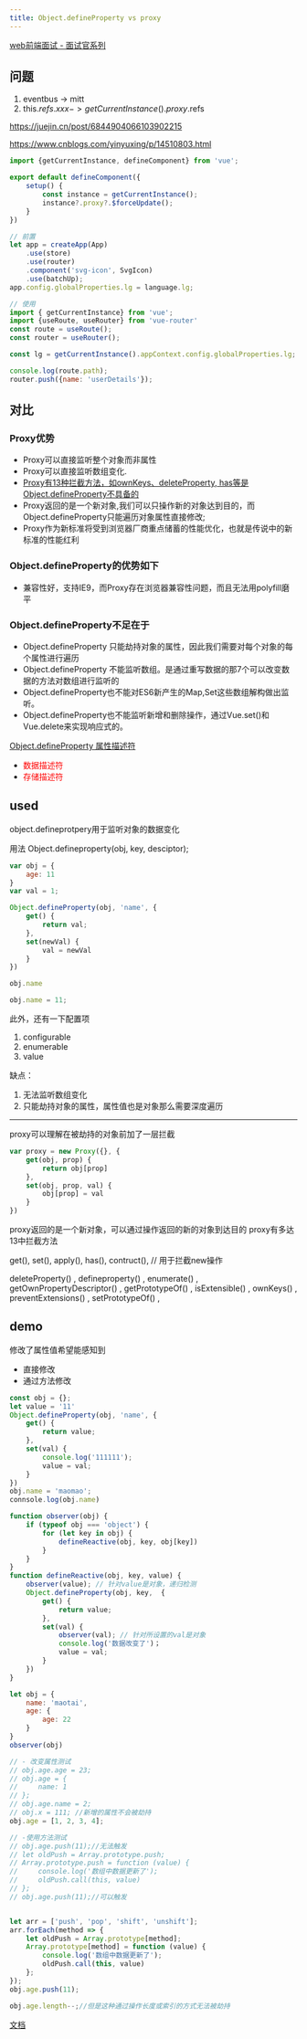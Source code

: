 ```yaml
---
title: Object.defineProperty vs proxy
---
```

[web前端面试 - 面试官系列](https://vue3js.cn/interview/)
## 问题
1. eventbus -> mitt
2. this.$refs.xxx -> getCurrentInstance().proxy.$refs

https://juejin.cn/post/6844904066103902215

https://www.cnblogs.com/yinyuxing/p/14510803.html


```js
import {getCurrentInstance, defineComponent} from 'vue';

export default defineComponent({
    setup() {
        const instance = getCurrentInstance();
        instance?.proxy?.$forceUpdate();
    }
})
```

```js
// 前置
let app = createApp(App)
    .use(store)
    .use(router)
    .component('svg-icon', SvgIcon)
    .use(batchUp);
app.config.globalProperties.lg = language.lg;

// 使用
import { getCurrentInstance} from 'vue';
import {useRoute, useRouter} from 'vue-router'
const route = useRoute();
const router = useRouter();

const lg = getCurrentInstance().appContext.config.globalProperties.lg;

console.log(route.path);
router.push({name: 'userDetails'});


```
## 对比

### Proxy优势
+ Proxy可以直接监听整个对象而非属性
+ Proxy可以直接监听数组变化.
+ [Proxy有13种拦截方法，如ownKeys、deleteProperty, has等是Object.defineProperty不具备的](https://developer.mozilla.org/zh-CN/docs/Web/JavaScript/Reference/Global_Objects/Proxy/Proxy/apply)
+ Proxy返回的是一个新对象,我们可以只操作新的对象达到目的，而Object.defineProperty只能遍历对象属性直接修改;
+ Proxy作为新标准将受到浏览器厂商重点储蓄的性能优化，也就是传说中的新标准的性能红利

### Object.defineProperty的优势如下

+ 兼容性好，支持IE9，而Proxy存在浏览器兼容性问题，而且无法用polyfill磨平

### Object.defineProperty不足在于

+ Object.defineProperty 只能劫持对象的属性，因此我们需要对每个对象的每个属性进行遍历
+ Object.defineProperty 不能监听数组。是通过重写数据的那7个可以改变数据的方法对数组进行监听的
+ Object.defineProperty也不能对ES6新产生的Map,Set这些数组解构做出监听。
+ Object.defineProperty也不能监听新增和删除操作，通过Vue.set()和Vue.delete来实现响应式的。

[Object.defineProperty 属性描述符](/front-end/JavaScript/object-constructor-methods-property.html#object-defineproperty)
- <span style="color: red">数据描述符</span>
- <span style="color: red">存储描述符</span>
## used

object.defineprotpery用于监听对象的数据变化

用法 Object.defineproperty(obj, key, desciptor);

```js
var obj = {
    age: 11
}
var val = 1;

Object.defineProperty(obj, 'name', {
    get() {
        return val;
    },
    set(newVal) {
        val = newVal
    }
})

obj.name 

obj.name = 11;
```

此外，还有一下配置项

1. configurable
2. enumerable
3. value

缺点：

1. 无法监听数组变化
2. 只能劫持对象的属性，属性值也是对象那么需要深度遍历

--- 

proxy可以理解在被劫持的对象前加了一层拦截

```js
var proxy = new Proxy({}, {
    get(obj, prop) {
        return obj[prop]
    },
    set(obj, prop, val) {
        obj[prop] = val
    }
})
```

proxy返回的是一个新对象，可以通过操作返回的新的对象到达目的
proxy有多达13中拦截方法

get(), set(), apply(), has(), contruct(), // 用于拦截new操作

deleteProperty() , defineproperty() , enumerate() , getOwnPropertyDescriptor() ,
getPrototypeOf() , isExtensible() , ownKeys() , preventExtensions() , setPrototypeOf() , 

## demo 
修改了属性值希望能感知到
- 直接修改
- 通过方法修改
```js
const obj = {};
let value = '11'
Object.defineProperty(obj, 'name', {
    get() {
        return value;
    },
    set(val) {
        console.log('111111');
        value = val;
    }
})
obj.name = 'maomao';
connsole.log(obj.name)
```

```js
function observer(obj) {
    if (typeof obj === 'object') {
        for (let key in obj) {
            defineReactive(obj, key, obj[key])
        }
    }
}
function defineReactive(obj, key, value) {
    observer(value); // 针对value是对象，递归检测
    Object.defineProperty(obj, key,  {
        get() {
            return value;
        },
        set(val) {
            observer(val); // 针对所设置的val是对象
            console.log('数据改变了')；
            value = val;
        }
    })
}

let obj = {
    name: 'maotai',
    age: {
        age: 22
    }
}
observer(obj)

// - 改变属性测试
// obj.age.age = 23;
// obj.age = {
//     name: 1
// };
// obj.age.name = 2;
// obj.x = 111; //新增的属性不会被劫持
obj.age = [1, 2, 3, 4];
```
```js
// -使用方法测试
// obj.age.push(11);//无法触发
// let oldPush = Array.prototype.push;
// Array.prototype.push = function (value) {
//     console.log('数组中数据更新了');
//     oldPush.call(this, value)
// };
// obj.age.push(11);//可以触发


let arr = ['push', 'pop', 'shift', 'unshift'];
arr.forEach(method => {
    let oldPush = Array.prototype[method];
    Array.prototype[method] = function (value) {
        console.log('数组中数据更新了');
        oldPush.call(this, value)
    };
});
obj.age.push(11);

obj.age.length--;//但是这种通过操作长度或索引的方式无法被劫持
```

[文档](https://www.jianshu.com/p/8fe1382ba135)


